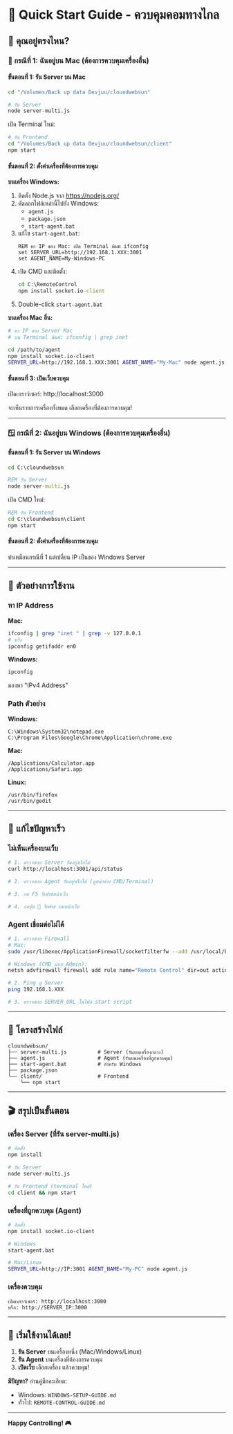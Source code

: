 # 🚀 Quick Start Guide - ควบคุมคอมทางไกล

## 📍 คุณอยู่ตรงไหน?

### 🍎 กรณีที่ 1: ฉันอยู่บน Mac (ต้องการควบคุมเครื่องอื่น)

#### ขั้นตอนที่ 1: รัน Server บน Mac

```bash
cd "/Volumes/Back up data Devjuu/cloundwebsun"

# รัน Server
node server-multi.js
```

เปิด Terminal ใหม่:
```bash
# รัน Frontend
cd "/Volumes/Back up data Devjuu/cloundwebsun/client"
npm start
```

#### ขั้นตอนที่ 2: ตั้งค่าเครื่องที่ต้องการควบคุม

**บนเครื่อง Windows:**
1. ติดตั้ง Node.js จาก https://nodejs.org/
2. คัดลอกไฟล์เหล่านี้ไปยัง Windows:
   - `agent.js`
   - `package.json`
   - `start-agent.bat`
3. แก้ไข `start-agent.bat`:
   ```batch
   REM หา IP ของ Mac: เปิด Terminal พิมพ์ ifconfig
   set SERVER_URL=http://192.168.1.XXX:3001
   set AGENT_NAME=My-Windows-PC
   ```
4. เปิด CMD และติดตั้ง:
   ```cmd
   cd C:\RemoteControl
   npm install socket.io-client
   ```
5. Double-click `start-agent.bat`

**บนเครื่อง Mac อื่น:**
```bash
# หา IP ของ Server Mac
# บน Terminal พิมพ์: ifconfig | grep inet

cd /path/to/agent
npm install socket.io-client
SERVER_URL=http://192.168.1.XXX:3001 AGENT_NAME="My-Mac" node agent.js
```

#### ขั้นตอนที่ 3: เปิดเว็บควบคุม

เปิดเบราว์เซอร์: http://localhost:3000

จะเห็นรายการเครื่องทั้งหมด เลือกเครื่องที่ต้องการควบคุม!

---

### 🪟 กรณีที่ 2: ฉันอยู่บน Windows (ต้องการควบคุมเครื่องอื่น)

#### ขั้นตอนที่ 1: รัน Server บน Windows

```cmd
cd C:\cloundwebsun

REM รัน Server
node server-multi.js
```

เปิด CMD ใหม่:
```cmd
REM รัน Frontend
cd C:\cloundwebsun\client
npm start
```

#### ขั้นตอนที่ 2: ตั้งค่าเครื่องที่ต้องการควบคุม

ทำเหมือนกรณีที่ 1 แต่เปลี่ยน IP เป็นของ Windows Server

---

## 🎯 ตัวอย่างการใช้งาน

### หา IP Address

**Mac:**
```bash
ifconfig | grep "inet " | grep -v 127.0.0.1
# หรือ
ipconfig getifaddr en0
```

**Windows:**
```cmd
ipconfig
```
มองหา "IPv4 Address"

### Path ตัวอย่าง

**Windows:**
```
C:\Windows\System32\notepad.exe
C:\Program Files\Google\Chrome\Application\chrome.exe
```

**Mac:**
```
/Applications/Calculator.app
/Applications/Safari.app
```

**Linux:**
```
/usr/bin/firefox
/usr/bin/gedit
```

---

## 🔧 แก้ไขปัญหาเร็ว

### ไม่เห็นเครื่องบนเว็บ

```bash
# 1. ตรวจสอบ Server รันอยู่หรือไม่
curl http://localhost:3001/api/status

# 2. ตรวจสอบ Agent รันอยู่หรือไม่ (ดูหน้าต่าง CMD/Terminal)

# 3. กด F5 รีเฟรชหน้าเว็บ

# 4. กดปุ่ม 🔄 รีเฟรช บนหน้าเว็บ
```

### Agent เชื่อมต่อไม่ได้

```bash
# 1. ตรวจสอบ Firewall
# Mac:
sudo /usr/libexec/ApplicationFirewall/socketfilterfw --add /usr/local/bin/node

# Windows (CMD แบบ Admin):
netsh advfirewall firewall add rule name="Remote Control" dir=out action=allow protocol=TCP remoteport=3001

# 2. Ping ดู Server
ping 192.168.1.XXX

# 3. ตรวจสอบ SERVER_URL ในไฟล์ start script
```

---

## 📂 โครงสร้างไฟล์

```
cloundwebsun/
├── server-multi.js          # Server (รันบนเครื่องกลาง)
├── agent.js                 # Agent (รันบนเครื่องที่ถูกควบคุม)
├── start-agent.bat          # สำหรับ Windows
├── package.json
└── client/                  # Frontend
    └── npm start
```

---

## 🎬 สรุปเป็นขั้นตอน

### เครื่อง Server (ที่รัน server-multi.js)
```bash
# ติดตั้ง
npm install

# รัน Server
node server-multi.js

# รัน Frontend (terminal ใหม่)
cd client && npm start
```

### เครื่องที่ถูกควบคุม (Agent)
```bash
# ติดตั้ง
npm install socket.io-client

# Windows
start-agent.bat

# Mac/Linux
SERVER_URL=http://IP:3001 AGENT_NAME="My-PC" node agent.js
```

### เครื่องควบคุม
```
เปิดเบราว์เซอร์: http://localhost:3000
หรือ: http://SERVER_IP:3000
```

---

## 🌟 เริ่มใช้งานได้เลย!

1. **รัน Server** บนเครื่องหนึ่ง (Mac/Windows/Linux)
2. **รัน Agent** บนเครื่องที่ต้องการควบคุม
3. **เปิดเว็บ** เลือกเครื่อง แล้วควบคุม!

**มีปัญหา?** อ่านคู่มือละเอียด:
- Windows: `WINDOWS-SETUP-GUIDE.md`
- ทั่วไป: `REMOTE-CONTROL-GUIDE.md`

---

**Happy Controlling! 🎮**
